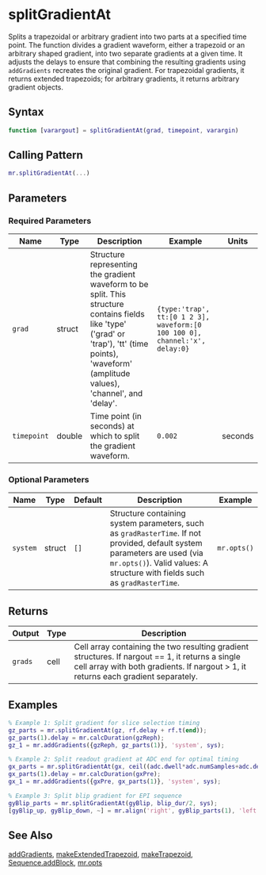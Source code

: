 # splitGradientAt

Splits a trapezoidal or arbitrary gradient into two parts at a specified time point.  The function divides a gradient waveform, either a trapezoid or an arbitrary shaped gradient, into two separate gradients at a given time.  It adjusts the delays to ensure that combining the resulting gradients using `addGradients` recreates the original gradient. For trapezoidal gradients, it returns extended trapezoids; for arbitrary gradients, it returns arbitrary gradient objects.

## Syntax

```matlab
function [varargout] = splitGradientAt(grad, timepoint, varargin)
```

## Calling Pattern

```matlab
mr.splitGradientAt(...)
```

## Parameters

### Required Parameters

| Name | Type | Description | Example | Units |
|------|------|-------------|---------|-------|
| `grad` | struct | Structure representing the gradient waveform to be split.  This structure contains fields like 'type' ('grad' or 'trap'), 'tt' (time points), 'waveform' (amplitude values), 'channel', and 'delay'. | `{type:'trap', tt:[0 1 2 3], waveform:[0 100 100 0], channel:'x', delay:0}` |  |
| `timepoint` | double | Time point (in seconds) at which to split the gradient waveform. | `0.002` | seconds |

### Optional Parameters

| Name | Type | Default | Description | Example |
|------|------|---------|-------------|---------|
| `system` | struct | `[]` | Structure containing system parameters, such as `gradRasterTime`. If not provided, default system parameters are used (via `mr.opts()`). Valid values: A structure with fields such as `gradRasterTime`. | `mr.opts()` |

## Returns

| Output | Type | Description |
|--------|------|-------------|
| `grads` | cell | Cell array containing the two resulting gradient structures. If nargout == 1, it returns a single cell array with both gradients. If nargout > 1, it returns each gradient separately. |

## Examples

```matlab
% Example 1: Split gradient for slice selection timing
gz_parts = mr.splitGradientAt(gz, rf.delay + rf.t(end));
gz_parts(1).delay = mr.calcDuration(gzReph);
gz_1 = mr.addGradients({gzReph, gz_parts(1)}, 'system', sys);

% Example 2: Split readout gradient at ADC end for optimal timing
gx_parts = mr.splitGradientAt(gx, ceil((adc.dwell*adc.numSamples+adc.delay+adc.deadTime)/sys.gradRasterTime)*sys.gradRasterTime);
gx_parts(1).delay = mr.calcDuration(gxPre);
gx_1 = mr.addGradients({gxPre, gx_parts(1)}, 'system', sys);

% Example 3: Split blip gradient for EPI sequence
gyBlip_parts = mr.splitGradientAt(gyBlip, blip_dur/2, sys);
[gyBlip_up, gyBlip_down, ~] = mr.align('right', gyBlip_parts(1), 'left', gyBlip_parts(2), gx);
```

## See Also

[addGradients](addGradients.md), [makeExtendedTrapezoid](makeExtendedTrapezoid.md), [makeTrapezoid](makeTrapezoid.md), [Sequence.addBlock](addBlock.md), [mr.opts](opts.md)
